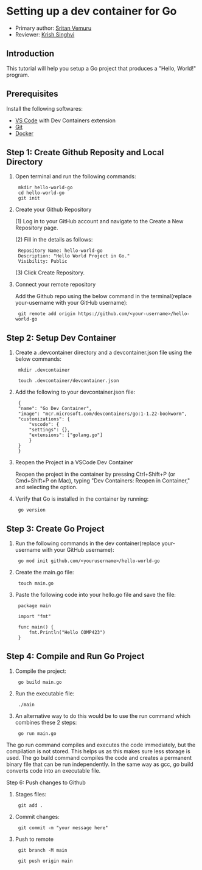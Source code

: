# Setting up a dev container for Go

* Primary author: [Sritan Vemuru](https://github.com/svemuru15)
* Reviewer: [Krish Singhvi](https://github.com/krishsinghvi)

## Introduction

This tutorial will help you setup a Go project that produces a "Hello, World!" program.

## Prerequisites

Install the following softwares:

* [VS Code](https://code.visualstudio.com/) with Dev Containers extension
* [Git](https://git-scm.com/)
* [Docker](https://www.docker.com/)

## Step 1: Create Github Reposity and Local Directory

1. Open terminal and run the following commands:
        

        mkdir hello-world-go
        cd hello-world-go
        git init

2. Create your Github Repository
    
    (1) Log in to your GitHub account and navigate to the Create a New Repository page.

    (2) Fill in the details as follows:

        Repository Name: hello-world-go
        Description: "Hello World Project in Go."
        Visibility: Public

    (3) Click Create Repository.

3. Connect your remote repository

    Add the Github repo using the below command in the terminal(replace your-username with your GitHub username):

        git remote add origin https://github.com/<your-username>/hello-world-go


## Step 2: Setup Dev Container

1. Create a .devcontainer directory and a devcontainer.json file using the below commands:

        mkdir .devcontainer

        touch .devcontainer/devcontainer.json

2. Add the following to your devcontainer.json file:

        {
        "name": "Go Dev Container",
        "image": "mcr.microsoft.com/devcontainers/go:1-1.22-bookworm",
        "customizations": {
            "vscode": {
            "settings": {},
            "extensions": ["golang.go"]
            }
        }
        }

3. Reopen the Project in a VSCode Dev Container

    Reopen the project in the container by pressing Ctrl+Shift+P (or Cmd+Shift+P on Mac), typing "Dev Containers: Reopen in Container," and selecting the option.

4. Verify that Go is installed in the container by running:

        go version


## Step 3: Create Go Project

1. Run the following commands in the dev container(replace your-username with your GitHub username):

        go mod init github.com/<yourusername>/hello-world-go

2. Create the main.go file:

        touch main.go

3. Paste the following code into your hello.go file and save the file:

        package main

        import "fmt"

        func main() {
            fmt.Println("Hello COMP423")
        }

## Step 4: Compile and Run Go Project

1. Compile the project:

        go build main.go

2. Run the executable file:

        ./main

3. An alternative way to do this would be to use the run command which combines these 2 steps:

        go run main.go

The go run command compiles and executes the code immediately, but the compilation is not stored. This helps us as this makes sure less storage is used. The go build command compiles the code and creates a permanent binary file that can be run independently. In the same way as gcc, go build converts code into an executable file.

Step 6: Push changes to Github

1. Stages files:

        git add .

2. Commit changes:

        git commit -m "your message here"

3. Push to remote
        
        git branch -M main
        
        git push origin main